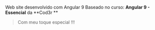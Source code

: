 Web site desenvolvido com Angular 9
Baseado no curso: **Angular 9 - Essencial** da  **Cod3r ** 
> Com meu toque especial !!!
